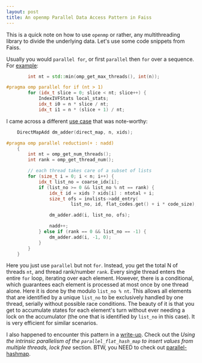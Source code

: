 ```yaml
---
layout: post
title: An openmp Parallel Data Access Pattern in Faiss
---
```


This is a quick note on how to use `openmp` or rather, any multithreading library to divide the underlying data. Let's use some code snippets from Faiss.

Usually you would `parallel for`, or first `parallel` then `for` over a sequence. For [example](https://github.com/facebookresearch/faiss/blob/v1.7.2/faiss/IndexIVF.cpp#L350):

```c++
        int nt = std::min(omp_get_max_threads(), int(n));

#pragma omp parallel for if (nt > 1)
        for (idx_t slice = 0; slice < nt; slice++) {
            IndexIVFStats local_stats;
            idx_t i0 = n * slice / nt;
            idx_t i1 = n * (slice + 1) / nt;
```

I came across a different [use case](https://github.com/facebookresearch/faiss/blob/v1.7.2/faiss/IndexIVF.cpp#L253) that was note-worthy:

<!--more-->

```c++
    DirectMapAdd dm_adder(direct_map, n, xids);

#pragma omp parallel reduction(+ : nadd)
    {
        int nt = omp_get_num_threads();
        int rank = omp_get_thread_num();

        // each thread takes care of a subset of lists
        for (size_t i = 0; i < n; i++) {
            idx_t list_no = coarse_idx[i];
            if (list_no >= 0 && list_no % nt == rank) {
                idx_t id = xids ? xids[i] : ntotal + i;
                size_t ofs = invlists->add_entry(
                        list_no, id, flat_codes.get() + i * code_size);

                dm_adder.add(i, list_no, ofs);

                nadd++;
            } else if (rank == 0 && list_no == -1) {
                dm_adder.add(i, -1, 0);
            }
        }
    }
```

Here you just use `parallel` but not `for`. Instead, you get the total N of threads `nt`, and thread rank/number `rank`. Every single thread enters the entire `for` loop, iterating over each element. However, there is a conditional, which guarantees each element is processed at most once by one thread alone. Here it is done by the modulo `list_no % nt`. This allows all elements that are identified by a unique `list_no` to be exclusively handled by one thread, serially without possible race conditions. The beauty of it is that you get to accumulate states for each element's turn without ever needing a lock on the accumulator (the one that is identified by `list_no` in this case). It is very efficient for similar scenarios.

I also happened to encounter this pattern in a [write-up](https://greg7mdp.github.io/parallel-hashmap/). Check out the _Using the intrinsic parallelism of the `parallel_flat_hash_map` to insert values from multiple threads, lock free_ section. BTW, you NEED to check out [parallel-hashmap](https://github.com/greg7mdp/parallel-hashmap).
